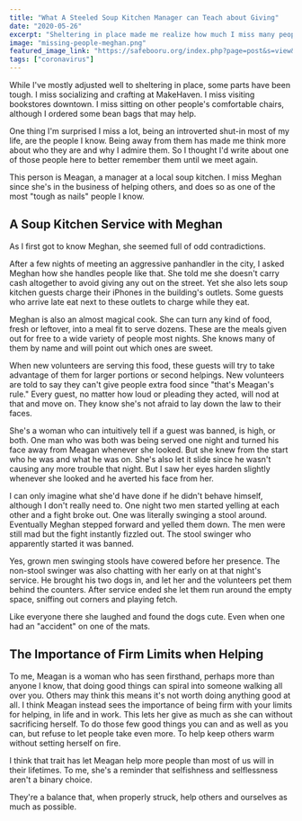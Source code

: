 ```yaml
---
title: "What A Steeled Soup Kitchen Manager can Teach about Giving"
date: "2020-05-26"
excerpt: "Sheltering in place made me realize how much I miss many people in my life. One of them a woman whose unyielding personality helps fuel her selfless work in a soup kitchen."
image: "missing-people-meghan.png"
featured_image_link: "https://safebooru.org/index.php?page=post&s=view&id=2545555"
tags: ["coronavirus"]
---
```


While I've mostly adjusted well to sheltering in place, some parts have been tough. I miss socializing and crafting at MakeHaven. I miss visiting bookstores downtown. I miss sitting on other people's comfortable chairs, although I ordered some bean bags that may help.

One thing I'm surprised I miss a lot, being an introverted shut-in most of my life, are the people I know. Being away from them has made me think more about who they are and why I admire them. So I thought I'd write about one of those people here to better remember them until we meet again.

This person is Meagan, a manager at a local soup kitchen. I miss Meghan since she's in the business of helping others, and does so as one of the most "tough as nails" people I know.

## A Soup Kitchen Service with Meghan

As I first got to know Meghan, she seemed full of odd contradictions.

After a few nights of meeting an aggressive panhandler in the city, I asked Meghan how she handles people like that. She told me she doesn't carry cash altogether to avoid giving any out on the street. Yet she also lets soup kitchen guests charge their iPhones in the building's outlets. Some guests who arrive late eat next to these outlets to charge while they eat.

Meghan is also an almost magical cook. She can turn any kind of food, fresh or leftover, into a meal fit to serve dozens. These are the meals given out for free to a wide variety of people most nights. She knows many of them by name and will point out which ones are sweet.

When new volunteers are serving this food, these guests will try to take advantage of them for larger portions or second helpings. New volunteers are told to say they can't give people extra food since "that's Meagan's rule." Every guest, no matter how loud or pleading they acted, will nod at that and move on. They know she's not afraid to lay down the law to their faces.

She's a woman who can intuitively tell if a guest was banned, is high, or both. One man who was both was being served one night and turned his face away from Meagan whenever she looked. But she knew from the start who he was and what he was on. She's also let it slide since he wasn't causing any more trouble that night. But I saw her eyes harden slightly whenever she looked and he averted his face from her.

I can only imagine what she'd have done if he didn't behave himself, although I don't really need to. One night two men started yelling at each other and a fight broke out. One was literally swinging a stool around. Eventually Meghan stepped forward and yelled them down. The men were still mad but the fight instantly fizzled out. The stool swinger who apparently started it was banned.

Yes, grown men swinging stools have cowered before her presence. The non-stool swinger was also chatting with her early on at that night's service. He brought his two dogs in, and let her and the volunteers pet them behind the counters. After service ended she let them run around the empty space, sniffing out corners and playing fetch.

Like everyone there she laughed and found the dogs cute. Even when one had an "accident" on one of the mats.

## The Importance of Firm Limits when Helping

To me, Meagan is a woman who has seen firsthand, perhaps more than anyone I know, that doing good things can spiral into someone walking all over you. Others may think this means it's not worth doing anything good at all. I think Meagan instead sees the importance of being firm with your limits for helping, in life and in work. This lets her give as much as she can without sacrificing herself. To do those few good things you can and as well as you can, but refuse to let people take even more. To help keep others warm without setting herself on fire.

I think that trait has let Meagan help more people than most of us will in their lifetimes. To me, she's a reminder that selfishness and selflessness aren't a binary choice.

They're a balance that, when properly struck, help others and ourselves as much as possible.
